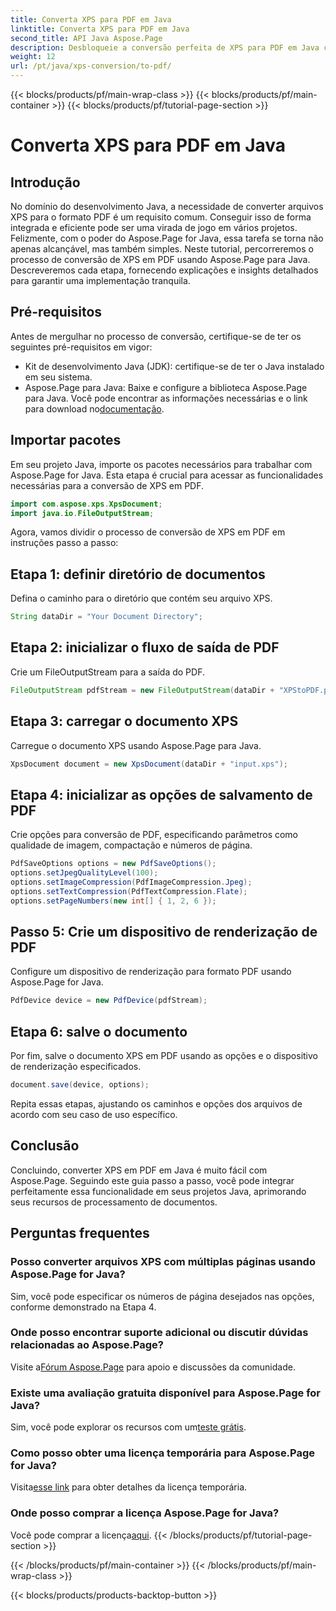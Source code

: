 ```yaml
---
title: Converta XPS para PDF em Java
linktitle: Converta XPS para PDF em Java
second_title: API Java Aspose.Page
description: Desbloqueie a conversão perfeita de XPS para PDF em Java com Aspose.Page. Siga nosso guia passo a passo para um processamento de documentos eficiente e preciso.
weight: 12
url: /pt/java/xps-conversion/to-pdf/
---
```


{{< blocks/products/pf/main-wrap-class >}}
{{< blocks/products/pf/main-container >}}
{{< blocks/products/pf/tutorial-page-section >}}

# Converta XPS para PDF em Java

## Introdução
No domínio do desenvolvimento Java, a necessidade de converter arquivos XPS para o formato PDF é um requisito comum. Conseguir isso de forma integrada e eficiente pode ser uma virada de jogo em vários projetos. Felizmente, com o poder do Aspose.Page for Java, essa tarefa se torna não apenas alcançável, mas também simples.
Neste tutorial, percorreremos o processo de conversão de XPS em PDF usando Aspose.Page para Java. Descreveremos cada etapa, fornecendo explicações e insights detalhados para garantir uma implementação tranquila.
## Pré-requisitos
Antes de mergulhar no processo de conversão, certifique-se de ter os seguintes pré-requisitos em vigor:
- Kit de desenvolvimento Java (JDK): certifique-se de ter o Java instalado em seu sistema.
-  Aspose.Page para Java: Baixe e configure a biblioteca Aspose.Page para Java. Você pode encontrar as informações necessárias e o link para download no[documentação](https://reference.aspose.com/page/java/).
## Importar pacotes
Em seu projeto Java, importe os pacotes necessários para trabalhar com Aspose.Page for Java. Esta etapa é crucial para acessar as funcionalidades necessárias para a conversão de XPS em PDF.
```java
import com.aspose.xps.XpsDocument;
import java.io.FileOutputStream;
```
Agora, vamos dividir o processo de conversão de XPS em PDF em instruções passo a passo:
## Etapa 1: definir diretório de documentos
Defina o caminho para o diretório que contém seu arquivo XPS.
```java
String dataDir = "Your Document Directory";
```
## Etapa 2: inicializar o fluxo de saída de PDF
Crie um FileOutputStream para a saída do PDF.
```java
FileOutputStream pdfStream = new FileOutputStream(dataDir + "XPStoPDF.pdf");
```
## Etapa 3: carregar o documento XPS
Carregue o documento XPS usando Aspose.Page para Java.
```java
XpsDocument document = new XpsDocument(dataDir + "input.xps");
```
## Etapa 4: inicializar as opções de salvamento de PDF
Crie opções para conversão de PDF, especificando parâmetros como qualidade de imagem, compactação e números de página.
```java
PdfSaveOptions options = new PdfSaveOptions();
options.setJpegQualityLevel(100);
options.setImageCompression(PdfImageCompression.Jpeg);
options.setTextCompression(PdfTextCompression.Flate);
options.setPageNumbers(new int[] { 1, 2, 6 });
```
## Passo 5: Crie um dispositivo de renderização de PDF
Configure um dispositivo de renderização para formato PDF usando Aspose.Page for Java.
```java
PdfDevice device = new PdfDevice(pdfStream);
```
## Etapa 6: salve o documento
Por fim, salve o documento XPS em PDF usando as opções e o dispositivo de renderização especificados.
```java
document.save(device, options);
```
Repita essas etapas, ajustando os caminhos e opções dos arquivos de acordo com seu caso de uso específico.
## Conclusão
Concluindo, converter XPS em PDF em Java é muito fácil com Aspose.Page. Seguindo este guia passo a passo, você pode integrar perfeitamente essa funcionalidade em seus projetos Java, aprimorando seus recursos de processamento de documentos.

## Perguntas frequentes
### Posso converter arquivos XPS com múltiplas páginas usando Aspose.Page for Java?
Sim, você pode especificar os números de página desejados nas opções, conforme demonstrado na Etapa 4.
### Onde posso encontrar suporte adicional ou discutir dúvidas relacionadas ao Aspose.Page?
 Visite a[Fórum Aspose.Page](https://forum.aspose.com/c/page/39) para apoio e discussões da comunidade.
### Existe uma avaliação gratuita disponível para Aspose.Page for Java?
 Sim, você pode explorar os recursos com um[teste grátis](https://releases.aspose.com/).
### Como posso obter uma licença temporária para Aspose.Page for Java?
 Visita[esse link](https://purchase.aspose.com/temporary-license/) para obter detalhes da licença temporária.
### Onde posso comprar a licença Aspose.Page for Java?
 Você pode comprar a licença[aqui](https://purchase.aspose.com/buy).
{{< /blocks/products/pf/tutorial-page-section >}}

{{< /blocks/products/pf/main-container >}}
{{< /blocks/products/pf/main-wrap-class >}}

{{< blocks/products/products-backtop-button >}}
